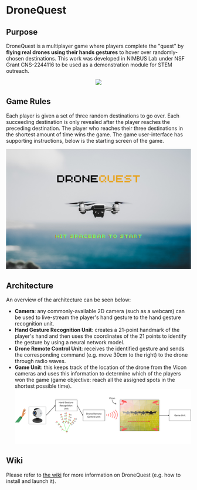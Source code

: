 # DroneQuest

## Purpose
DroneQuest is a multiplayer game where players complete the "quest" by **flying real drones using their hands gestures** to hover over randomly-chosen destinations. This work was developed in NIMBUS Lab under NSF Grant CNS-2244116 to be used as a demonstration module for STEM outreach. 

<p align="center">
  <img src="https://raw.githubusercontent.com/radall1/DroneQuest/main/frames/demo2.gif" />
</p>

## Game Rules
Each player is given a set of three random destinations to go over. Each succeeding destination is only revealed after the player reaches the preceding destination. The player who reaches their three destinations in the shortest amount of time wins the game. The game user-interface has supporting instructions, below is the starting screen of the game.

![demo](https://raw.githubusercontent.com/radall1/DroneQuest/main/frames/image_1.png)

## Architecture
An overview of the architecture can be seen below:
- **Camera**: any commonly-available 2D camera (such as a webcam) can be used to live-stream the player's hand gesture to the hand gesture recognition unit.
- **Hand Gesture Recognition Unit**: creates a 21-point handmark of the player's hand and then uses the coordinates of the 21 points to identify the gesture by using a neural network model.
- **Drone Remote Control Unit**: receives the identified gesture and sends the corresponding command (e.g. move 30cm to the right) to the drone through radio waves.
- **Game Unit**: this keeps track of the location of the drone from the Vicon cameras and uses this information to determine which of the players won the game (game objective: reach all the assigned spots in the shortest possible time). 
![demo](https://raw.githubusercontent.com/radall1/DroneQuest/main/frames/architecture.png)


## Wiki 
Please refer to [the wiki](https://github.com/radall1/DroneQuest/wiki) for more information on DroneQuest (e.g. how to install and launch it). 
